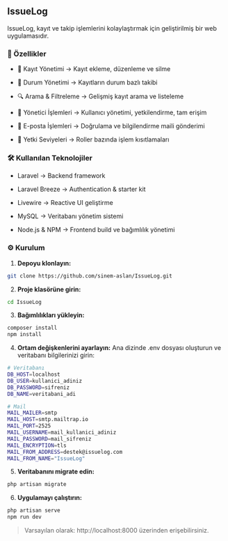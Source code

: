 ## IssueLog

IssueLog, kayıt ve takip işlemlerini kolaylaştırmak için geliştirilmiş bir web uygulamasıdır.

### 🚀 Özellikler

- 📌 Kayıt Yönetimi → Kayıt ekleme, düzenleme ve silme

- 🔄 Durum Yönetimi → Kayıtların durum bazlı takibi

- 🔍 Arama & Filtreleme → Gelişmiş kayıt arama ve listeleme

- 👤 Yönetici İşlemleri → Kullanıcı yönetimi, yetkilendirme, tam erişim

- 📧 E-posta İşlemleri → Doğrulama ve bilgilendirme maili gönderimi

- 🔐 Yetki Seviyeleri → Roller bazında işlem kısıtlamaları

### 🛠 Kullanılan Teknolojiler

- Laravel → Backend framework

- Laravel Breeze → Authentication & starter kit

- Livewire → Reactive UI geliştirme

- MySQL → Veritabanı yönetim sistemi

- Node.js & NPM → Frontend build ve bağımlılık yönetimi

### ⚙️ Kurulum

1. **Depoyu klonlayın:**
 ```bash
git clone https://github.com/sinem-aslan/IssueLog.git
```

2. **Proje klasörüne girin:**
 ```bash
cd IssueLog
```

3. **Bağımlılıkları yükleyin:**
 ```bash
composer install
npm install
```

4. **Ortam değişkenlerini ayarlayın:**
Ana dizinde .env dosyası oluşturun ve veritabanı bilgilerinizi girin:
 ```bash
# Veritabanı
DB_HOST=localhost
DB_USER=kullanici_adiniz
DB_PASSWORD=sifreniz
DB_NAME=veritabani_adi

# Mail
MAIL_MAILER=smtp
MAIL_HOST=smtp.mailtrap.io
MAIL_PORT=2525
MAIL_USERNAME=mail_kullanici_adiniz
MAIL_PASSWORD=mail_sifreniz
MAIL_ENCRYPTION=tls
MAIL_FROM_ADDRESS=destek@issuelog.com
MAIL_FROM_NAME="IssueLog"
```

5. **Veritabanını migrate edin:**
 ```bash
php artisan migrate
```

6. **Uygulamayı çalıştırın:**
 ```bash
php artisan serve
npm run dev
```

> Varsayılan olarak: http://localhost:8000 üzerinden erişebilirsiniz.
